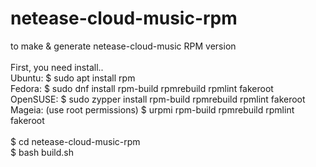 # netease-cloud-music-rpm
to make & generate netease-cloud-music RPM version<br><br>
First, you need install..<br>
Ubuntu: $ sudo apt install rpm<br>
Fedora: $ sudo dnf install rpm-build rpmrebuild rpmlint fakeroot<br>
OpenSUSE: $ sudo zypper install rpm-build rpmrebuild rpmlint fakeroot<br>
Mageia: (use root permissions) $ urpmi rpm-build rpmrebuild rpmlint fakeroot<br><br>
$ cd netease-cloud-music-rpm<br>
$ bash build.sh
